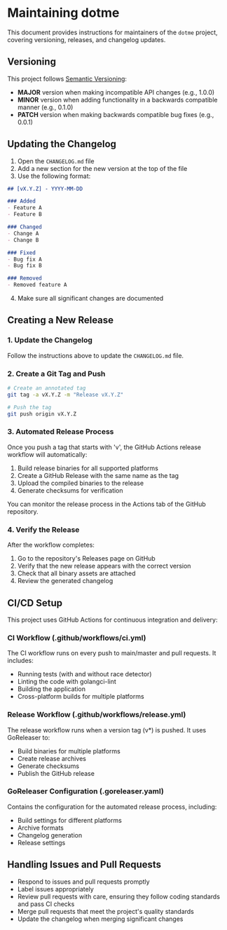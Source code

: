 # Maintaining dotme

This document provides instructions for maintainers of the `dotme` project, covering versioning, releases, and changelog updates.

## Versioning

This project follows [Semantic Versioning](https://semver.org/):

- **MAJOR** version when making incompatible API changes (e.g., 1.0.0)
- **MINOR** version when adding functionality in a backwards compatible manner (e.g., 0.1.0)
- **PATCH** version when making backwards compatible bug fixes (e.g., 0.0.1)

## Updating the Changelog

1. Open the `CHANGELOG.md` file
2. Add a new section for the new version at the top of the file
3. Use the following format:

```markdown
## [vX.Y.Z] - YYYY-MM-DD

### Added
- Feature A
- Feature B

### Changed
- Change A
- Change B

### Fixed
- Bug fix A
- Bug fix B

### Removed
- Removed feature A
```

4. Make sure all significant changes are documented

## Creating a New Release

### 1. Update the Changelog

Follow the instructions above to update the `CHANGELOG.md` file.

### 2. Create a Git Tag and Push

```bash
# Create an annotated tag
git tag -a vX.Y.Z -m "Release vX.Y.Z"

# Push the tag
git push origin vX.Y.Z
```

### 3. Automated Release Process

Once you push a tag that starts with 'v', the GitHub Actions release workflow will automatically:

1. Build release binaries for all supported platforms
2. Create a GitHub Release with the same name as the tag
3. Upload the compiled binaries to the release
4. Generate checksums for verification

You can monitor the release process in the Actions tab of the GitHub repository.

### 4. Verify the Release

After the workflow completes:
1. Go to the repository's Releases page on GitHub
2. Verify that the new release appears with the correct version
3. Check that all binary assets are attached
4. Review the generated changelog

## CI/CD Setup

This project uses GitHub Actions for continuous integration and delivery:

### CI Workflow (.github/workflows/ci.yml)

The CI workflow runs on every push to main/master and pull requests. It includes:
- Running tests (with and without race detector)
- Linting the code with golangci-lint
- Building the application
- Cross-platform builds for multiple platforms

### Release Workflow (.github/workflows/release.yml)

The release workflow runs when a version tag (v*) is pushed. It uses GoReleaser to:
- Build binaries for multiple platforms
- Create release archives
- Generate checksums
- Publish the GitHub release

### GoReleaser Configuration (.goreleaser.yaml)

Contains the configuration for the automated release process, including:
- Build settings for different platforms
- Archive formats
- Changelog generation
- Release settings

## Handling Issues and Pull Requests

- Respond to issues and pull requests promptly
- Label issues appropriately
- Review pull requests with care, ensuring they follow coding standards and pass CI checks
- Merge pull requests that meet the project's quality standards
- Update the changelog when merging significant changes